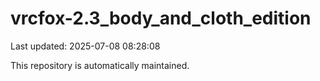 # vrcfox-2.3_body_and_cloth_edition

Last updated: 2025-07-08 08:28:08

This repository is automatically maintained.
